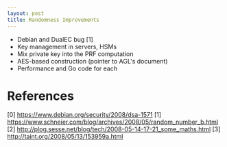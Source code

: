 ```yaml
---
layout: post
title: Randomness Improvements
---
```


- Debian and DualEC bug [1]
- Key management in servers, HSMs
- Mix private key into the PRF computation
- AES-based construction (pointer to AGL's document)
- Performance and Go code for each


# References

[0] https://www.debian.org/security/2008/dsa-1571
[1] https://www.schneier.com/blog/archives/2008/05/random_number_b.html
[2] http://plog.sesse.net/blog/tech/2008-05-14-17-21_some_maths.html
[3] http://taint.org/2008/05/13/153959a.html

